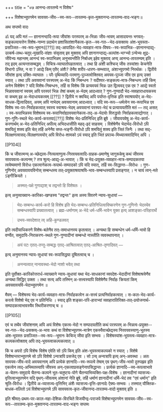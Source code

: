 +++
title = "०७ आनन्द-तारतम्ये न विशेषः"

+++
विशेषाभ्युपगमेन सावयव-जीव--स्व-रूप--तारतम्य-कृत-मुक्तानन्द-तारतम्य-वाद-भङ्गः॥

अथ सप्तमो वादः

ॐ यद् अपि मतं — ज्ञानानन्दादि-रूपा जीवांशः परस्परम् अ-भिन्नाः जीव-भावम् आसादयन्तः भगवत्-सङ्कल्पायत्तेन विशेष-नाम्ना प्रदाथेन प्रशासितांशानैकत्व-कृत--स्व-गत--भेद-प्रसक्तयः अंश-भूयस्ता-प्रसञ्जित--स्व-रूप-भूमानः[[??]] तद्-आपादित-भेद-व्यवहार-मात्र-विषय--स्व-रूपाभिन्न--ज्ञानानन्दाद्य्-उत्कर्ष-लब्ध-चतुर्-मुखादि-संज्ञाः संसृताव् इव मुक्ताव् अपि ज्ञानानन्दाद्य्-अल्पांश-भाग्भ्यो ऽन्येभ्यः क्षुद्र-जीवेभ्यः महान्तम् आनन्दं स्व-रूपाभिन्नम् अनुभवन्तीति निर्बाधम् इहेव मुक्ताव् अप्य् आनन्द-तारतम्यम् इति । तद् इदम् अत्यन्तासम्बद्धम् । विचित्र-व्याघातोपहतत्वात् । तथा हि अंशी कश्चिज् जीवः तस्यांशाः केचनेति विभागो ऽस्ति, न वा ? आद्ये किम् एतैर् अंशैः? तेनैव शरीर-धारण-सम्भवात्, अंशाभ्युपगमो निरर्थकः । द्वितीये जीवांश इत्य् उक्ति-व्याघातः । परैः पृथिव्यादि-परमाणु-पुञ्जत्वोक्तिवत् अवयव-पुञ्जा जीव एव इत्य् उक्तं स्यात् । तथा ऽपि अवयवानां परस्परम् अ-भेदः किं निबन्धनः ? यदीश्वर-सङ्कल्प-मात्र-निबन्धनः तर्हि किम् अनेन विशेषेण ? यदि विशेष-निबन्धनः, तर्हि स विशेषः किं प्रत्यवयवं भिन्नः उत द्वित्ववद् एक एव ? आद्ये स्वतो भिन्नावयवानां स्वयम् अपि परस्परं भिन्नः तेषां कथम् अ-भेदम् आदध्यात् ? गुण-गुण्यादौ भेद-व्यवहाराधायकस्य वा कथम् इह अ-भेदाधायकत्वम् [[??]] ? द्वितीये न क्वचिद् अपि पर्याप्त-वृत्तिक इति स्वाश्रययोर् अ-भेद-साधक-द्वित्वादिवत्, अयम् अपि नाभेदम् अवयवानाम् आदध्यात् । यदि स्व-रूप--धर्मत्वेन स्व-रूपाभिन्न एव विशेषः स्व-पर-निर्वाहकत्वात् स्वस्य स्वाश्रय-भेदम् अवयवानां परस्पर-भेदं च प्रत्याययतीति मतं — तद् असत् । स्व-रूपाभिन्नस्य विशेषस्य स्व-रूपानिर्वाह्यावयवानेकत्व-तद्-अ-भेदयोः विरुद्धयोः निर्वाहकत्वाद्योगात् । गुण-गुणि-स्थले भेद-कार्य-करतया[[??]] विशेषः भेद-प्रतिनिधिर् इति ब्रूषे । जीवावयवेषु अ-भेद-कार्य-करणार्थम् अ-भेद-प्रतिनिधिर् अपीत्य् अभिदधासीति महद्-इदं साहसम् । विशेषेणैव भेदाभेद-विरोधो ऽपि शमयितुं शक्य इति चेत् तर्हि अनेनैव सप्त-भङ्गी-विरोधो ऽपि शमयितुं शक्य इति जितं जिनैः । तथा सद्-विलक्षणत्वासद्-विलक्षणत्वयोर् अपि विरोध-शामको ऽयं स्याद् इति जितं प्रपञ्च-मिथ्यात्ववादिभिर् अपि ।

[[P104]]

किं च जीवात्मन्य् अ-च्छेद्यत्व-नित्यत्वाणुत्व-निरवयवत्वादि-ग्राहक-प्रमाणेषु जागुरूकेषु कथं जीवस्य सावयवत्व-कल्पनम् ? तत्र श्रुत्य्-आद्य्-अ-भावात् । किं च भेद-प्रयुक्त-व्यवहार-मात्र-सम्पादकतया त्वयेष्यमाणो विरोधः एकत्वानेकत्व-रूपार्थ-सम्पादको ऽपि यदि स्यात्, तर्हि स्व-सिद्धान्त--विरोधः । गुण-गुणिनोर् अवयवावयविनोस् सम्बन्धस्य तत्-प्रयुक्ताश्रयाश्रयि-भाव-सम्बन्धस्यापि प्रसङ्गात् । न चायं त्वन्-मते ऽङ्गीक्रियते । 

> अस्मत्-पक्षे गुणाद्याश् च तद्वन्तो हि विशेषतः । 

इत्य् अनुव्याख्यान-कारिका-खण्डस्य "तद्वन्तः" इत्य अस्य विवरणे न्याय-सुधायां — 

> भेद-सम्बन्ध-कार्य-करो हि विशेष इति भेद-सम्बन्ध-प्रतिनिधित्वाविष्करणेन गुण-गुणिनोः भेदस्येव सम्बन्धस्यापि प्रख्यातत्वात् । ब्रह्म-धर्माणाम् अ-भेदे धर्म-धर्मि-भावेन युक्त इत्य् आशङ्का-परिहारार्थे 

> उभय-व्यपदेशात् त्व् अहि-कुण्डलवत् 

इति त्वदीयाधिकरणे विशेष-बलेनैव तत्-समाधानस्य कृतत्वात् । अन्यथा हि सम्बन्धेन धर्म-धर्मि-भावो हि वर्ण्येत, समुदायि-निराकरण-स्थले गुण-गुण्यादीनां सम्बन्धो नास्तीति व्यवस्थापनात् । 

> अयं पटः एतत्-तन्तु-सम्बद्धः एतद्-आश्रितत्वात् एतद्-आश्रित-तृणादिवत् — 

इत्य् अनुमानस्य न्याय-सुधायां स्व-रूपासिद्ध्या दूषितत्वाच् च । 

> अनन्यत्वात् नानावस्था-भेदो नाशो भवेत् तथा

इति पूर्वोक्त-कारिकोत्तरार्ध-व्याख्याने न्याय-सुधायां यथा भेद-साधकानां व्यपदेश-भेदादीनां विशेषाश्रयेणैव अन्यथा सिद्धिर् उक्ता । तथा सत्य् अपि तस्मिन् अ-सत्त्वस्यापि विशेषेणैव निर्वाहः क्रियतां किम् अवयवावयवि-भेदाभ्युपगमेन ॥

मैवम् — विशेषस्य भेद-कार्य-व्यवहार-मात्र-निर्वाहकत्वेन अ-सत्त्वं प्रत्यनिर्वाहकत्वात् । स-कल-भेद-कार्य-करत्वे विशेषो भेद् एव न प्रतिनिधिः । स्याद् इति शङ्का-परि-हाराभ्यां व्यवहारातिरिक्त-तत्-प्रयोजनार्थ-सम्पादकत्वाभावस्यैव स्थिरीकरणाच् च ॥

[[P105]]

एवं च तथैव जीवांशनाम् अपि अयं विशेषः एकत्व-भेदो न सम्पादयतीति कथं परस्परम् अ-भिन्नत्व-प्रयुक्त--स्व-गत--भेद-प्रसक्त्य्-अ-भावः कथं वा विशेषाभ्युपगम-मात्रेण एकस्यैवाच्छेद्यस्य निरवयवस्याणु-भूतस्य अंश-भूयस्तः प्रसञ्जित--स्व-रूप--भूमानः केचिज् जीवा इति सम्भवः । विशेषस्यांश-भूयस्त्व-व्यवहार-मात्र-कल्पकत्वोक्ताव् अपि तद्-भूयस्त्वाकल्पकत्वात् ॥

किं च अपरो ऽपि विशेषः विशेष एवेति सो ऽपि किम् इति अंश-भूयस्त्वाकल्पको न स्यात् । विशेषे विशेषान्तराभ्युपगमे सो ऽपि विशेषो ऽन्यत्रापि प्रसजेद् एव । सो ऽप्य् अन्यत्रापि इत्य् अन्-अवस्था । अतः सावयव-जीव-वादे अवयवानाम् अपि प्रत्येकं ज्ञानादि--स्व-रूपत्वे तेषाम् एव पृथग्-जीव-भावो दुरुपह्नव इति एकत्वेन त्वद्-अभिमतस्यापि जीवस्य अन्-एकत्वाप्रसङ्गेनापसिद्धान्तः । प्रत्येकं ज्ञानादि--स्व-रूपत्वाभावे अ-चेतन-समुदाये चैतन्य-कल्पने भूत-चतुष्टय-योगे चैतन्याभिव्यक्ति-पक्ष-विशेषः । ज्ञानादीनां व्यासज्य-वृत्तित्वाभ्युपगमेन यदि पृथग्-जीवत्वम् अंशानां नेति ब्रूषे, तर्हि धर्माणं ज्ञानादीनां धर्मि-भेदं तव "एवं धर्मान्" इति श्रुति-विरोधः । द्वितीये अ-व्यासज्य-वृत्तिभिर् अंशैः व्यासज्य-वृत्ति-ज्ञानादेः ऐक्य-सम्भवः । तस्मात् यौक्तिक-बाधक-वलितो ऽयं विशेषाभ्युपगमे ऽपि सावयवत्व-कृत-जीवानन्द-तारतम्य-वादो मुक्ताव् इति ॥

इति श्रीमत्-प्रथम-पर-काल-महा-देशिक-विरचिते विजयीन्द्र-पराजये विशेषाभ्युपगमेन सावयव-जीव--स्व-रूप--तारतम्य-कृत-मुक्तानन्द-तारतम्य-वाद-भङ्गः सप्तमः